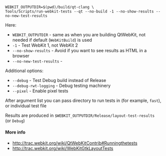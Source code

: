 ```
WEBKIT_OUTPUTDIR=$(pwd)/build/qt-clang \
Tools/Scripts/run-webkit-tests --qt --no-build -1 --no-show-results --no-new-test-results
```

Here:
* `WEBKIT_OUTPUTDIR` - same as when you are building QtWebKit, not needed if default (`WebKitBuild`) is used
* `-1` - Test WebKit 1, not WebKit 2
* `--no-show-results` - Avoid if you want to see results as HTML in a browser
* `--no-new-test-results` - 

Additional options:
* `--debug` - Test Debug build instead of Release
* `--debug-rwt-logging` - Debug testing machinery
* `--pixel` - Enable pixel tests

After argument list you can pass directory to run tests in (for example, `fast`), or individual test file

Results are produced in `$WEBKIT_OUTPUTDIR/Release/layout-test-results` (or `Debug`)

#### More info
* http://trac.webkit.org/wiki/QtWebKitContrib#Runningthetests
* http://trac.webkit.org/wiki/WebKitGtkLayoutTests
